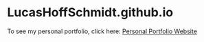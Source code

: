 # LucasHoffSchmidt.github.io
To see my personal portfolio, click here: [Personal Portfolio Website](https://lucashoffschmidt.github.io/)

